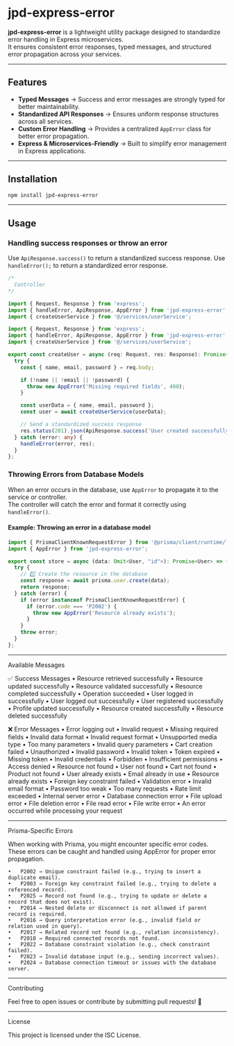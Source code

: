 # jpd-express-error

**jpd-express-error** is a lightweight utility package designed to standardize error handling in Express microservices.  
It ensures consistent error responses, typed messages, and structured error propagation across your services.


---


## Features
- **Typed Messages** → Success and error messages are strongly typed for better maintainability.
- **Standardized API Responses** → Ensures uniform response structures across all services.
- **Custom Error Handling** → Provides a centralized `AppError` class for better error propagation.
- **Express & Microservices-Friendly** → Built to simplify error management in Express applications.


---


## Installation

```sh
npm install jpd-express-error
```


---


## Usage  

### Handling success responses or throw an error

Use `ApiResponse.success()` to return a standardized success response. 
Use `handleError();` to return a standardized error response.   


```ts
/*
  Controller
*/

import { Request, Response } from 'express';
import { handleError, ApiResponse, AppError } from 'jpd-express-error';
import { createUserService } from '@/services/userService';

import { Request, Response } from 'express';
import { handleError, ApiResponse, AppError } from 'jpd-express-error';
import { createUserService } from '@/services/userService';

export const createUser = async (req: Request, res: Response): Promise<void> => {
  try {
    const { name, email, password } = req.body;

    if (!name || !email || !password) {
      throw new AppError('Missing required fields', 400);
    }

    const userData = { name, email, password };
    const user = await createUserService(userData);

    // Send a standardized success response
    res.status(201).json(ApiResponse.success('User created successfully', user));
  } catch (error: any) {
    handleError(error, res);
  }
};

```


### Throwing Errors from Database Models  

When an error occurs in the database, use `AppError` to propagate it to the service or controller.  
The controller will catch the error and format it correctly using `handleError()`.  

#### Example: Throwing an error in a database model  
```ts
import { PrismaClientKnownRequestError } from '@prisma/client/runtime/library';
import { AppError } from 'jpd-express-error';

export const store = async (data: Omit<User, "id">): Promise<User> => {
  try {
    // 1️⃣ Create the resource in the database
    const response = await prisma.user.create(data);
    return response;
  } catch (error) {
    if (error instanceof PrismaClientKnownRequestError) {
      if (error.code === 'P2002') {
        throw new AppError('Resource already exists');
      }
    }
    throw error;
  }
};
```


---


Available Messages


✅ Success Messages
	•	Resource retrieved successfully
	•	Resource updated successfully
	•	Resource validated successfully
	•	Resource completed successfully
	•	Operation succeeded
	•	User logged in successfully
	•	User logged out successfully
	•	User registered successfully
	•	Profile updated successfully
	•	Resource created successfully
	•	Resource deleted successfully


❌ Error Messages
	•	Error logging out
	•	Invalid request
	•	Missing required fields
	•	Invalid data format
	•	Invalid request format
	•	Unsupported media type
	•	Too many parameters
	•	Invalid query parameters
	•	Cart creation failed
	•	Unauthorized
	•	Invalid password
	•	Invalid token
	•	Token expired
	•	Missing token
	•	Invalid credentials
	•	Forbidden
	•	Insufficient permissions
	•	Access denied
	•	Resource not found
	•	User not found
	•	Cart not found
	•	Product not found
	•	User already exists
	•	Email already in use
	•	Resource already exists
	•	Foreign key constraint failed
	•	Validation error
	•	Invalid email format
	•	Password too weak
	•	Too many requests
	•	Rate limit exceeded
	•	Internal server error
	•	Database connection error
	•	File upload error
	•	File deletion error
	•	File read error
	•	File write error
	•	An error occurred while processing your request


---


Prisma-Specific Errors

When working with Prisma, you might encounter specific error codes.
These errors can be caught and handled using AppError for proper error propagation.

	•	P2002 → Unique constraint failed (e.g., trying to insert a duplicate email).
	•	P2003 → Foreign key constraint failed (e.g., trying to delete a referenced record).
	•	P2025 → Record not found (e.g., trying to update or delete a record that does not exist).
	•	P2014 → Nested delete or disconnect is not allowed if parent record is required.
	•	P2016 → Query interpretation error (e.g., invalid field or relation used in query).
	•	P2017 → Related record not found (e.g., relation inconsistency).
	•	P2018 → Required connected records not found.
	•	P2022 → Database constraint violation (e.g., check constraint failed).
	•	P2023 → Invalid database input (e.g., sending incorrect values).
	•	P2024 → Database connection timeout or issues with the database server.


---


Contributing

Feel free to open issues or contribute by submitting pull requests! 🚀


---


License

This project is licensed under the ISC License.